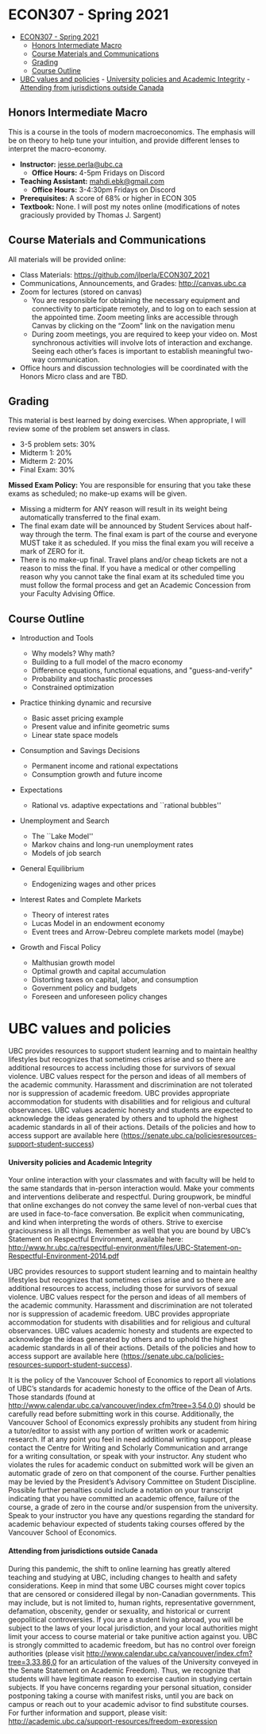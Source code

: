 # ECON307 - Spring 2021
- [ECON307 - Spring 2021](#econ307---spring-2021)
  - [Honors Intermediate Macro](#honors-intermediate-macro)
  - [Course Materials and Communications](#course-materials-and-communications)
  - [Grading](#grading)
  - [Course Outline](#course-outline)
- [UBC values and policies](#ubc-values-and-policies)
      - [University policies and Academic Integrity](#university-policies-and-academic-integrity)
      - [Attending from jurisdictions outside Canada](#attending-from-jurisdictions-outside-canada)

## Honors Intermediate Macro
 This is a course in the tools of modern macroeconomics.  The emphasis will be on theory to help tune your intuition, and provide different lenses to interpret the macro-economy.

- **Instructor:** jesse.perla@ubc.ca
  - **Office Hours:** 4-5pm Fridays on Discord
- **Teaching Assistant:** mahdi.ebk@gmail.com
  - **Office Hours:** 3-4:30pm Fridays on Discord
- **Prerequisites:**  A score of 68\% or higher in ECON 305
- **Textbook:** None.  I will post my notes online (modifications of notes graciously provided by Thomas J. Sargent)

## Course Materials and Communications
All materials will be provided online:
- Class Materials: https://github.com/jlperla/ECON307_2021
- Communications, Announcements, and Grades: http://canvas.ubc.ca
- Zoom for lectures (stored on canvas)
  - You are responsible for obtaining the necessary equipment and connectivity to participate remotely, and to log on to each session at the appointed time. Zoom meeting links are accessible through Canvas by clicking on the “Zoom” link on the navigation menu
  - During zoom meetings, you are required to keep your video on. Most synchronous activities will involve lots of interaction and exchange. Seeing each other’s faces is important to establish meaningful two-way communication.
- Office hours and discussion technologies will be coordinated with the Honors Micro class and are TBD.

## Grading
This material is best learned by doing exercises.  When appropriate, I will review some of the problem set answers in class.
- 3-5 problem sets: 30%
- Midterm 1: 20%
- Midterm 2: 20%
- Final Exam: 30%

**Missed Exam Policy:** You are responsible for ensuring that you take these exams as scheduled; no make-up exams will be given.
- Missing a midterm for ANY reason will result in its weight being automatically transferred to the final exam.
- The final exam date will be announced by Student Services about half-way through the term. The final exam is part of the course and everyone MUST take it as scheduled. If you miss the final exam you will receive a mark of ZERO for it.
- There is no make-up final. Travel plans and/or cheap tickets are not a reason to miss the final. If you have a medical	or other compelling reason why you cannot take the final exam at its scheduled time you must follow the formal process and get an Academic Concession from your Faculty Advising Office.



## Course Outline

- Introduction and Tools

    - Why models? Why math?
    - Building to a full model of the macro economy
    - Difference equations, functional equations, and "guess-and-verify"
    - Probability and stochastic processes
    - Constrained optimization

- Practice thinking dynamic and recursive

    - Basic asset pricing example
    - Present value and infinite geometric sums
    - Linear state space models

- Consumption and Savings Decisions

    - Permanent income and rational expectations
    - Consumption growth and future income

- Expectations

    - Rational vs. adaptive expectations and ``rational bubbles''

- Unemployment and Search

    - The ``Lake Model''
    - Markov chains and long-run unemployment rates
    - Models of job search

- General Equilibrium

    - Endogenizing wages and other prices

- Interest Rates and Complete Markets

    - Theory of interest rates
    - Lucas Model in an endowment economy
    - Event trees and Arrow-Debreu complete markets model (maybe)

- Growth and Fiscal Policy

    - Malthusian growth model
    - Optimal growth and capital accumulation
    - Distorting taxes on capital, labor, and consumption
    - Government policy and budgets
    - Foreseen and unforeseen policy changes


# UBC values and policies

UBC provides resources to support student learning and to maintain healthy lifestyles but recognizes that sometimes crises arise and so there are additional resources to access including those for survivors of sexual violence. UBC values respect for the person and ideas of all members of the academic community. Harassment and discrimination are not tolerated nor is suppression of academic freedom. UBC provides appropriate accommodation for students with disabilities and for religious and cultural observances. UBC values academic honesty and students are expected to acknowledge the ideas generated by others and to uphold the highest academic standards in all of their actions. Details of the policies and how to access support are available here (https://senate.ubc.ca/policiesresources-support-student-success)

#### University policies and Academic Integrity

Your online interaction with your classmates and with faculty will be held to the same standards that in-person interaction would. Make your comments and interventions deliberate and respectful. During groupwork, be mindful that online exchanges do not convey the same level of non-verbal cues that are used in face-to-face conversation. Be explicit when communicating, and kind when interpreting the words of others. Strive to exercise graciousness in all things. Remember as well that you are bound by UBC’s Statement on Respectful Environment, available here: http://www.hr.ubc.ca/respectful-environment/files/UBC-Statement-on-Respectful-Environment-2014.pdf


UBC provides resources to support student learning and to maintain healthy lifestyles but recognizes that sometimes crises arise and so there are additional resources to access, including those for survivors of sexual violence. UBC values respect for the person and ideas of all members of the academic community. Harassment and discrimination are not tolerated nor is suppression of academic freedom. UBC provides appropriate accommodation for students with disabilities and for religious and cultural observances. UBC values academic honesty and students are expected to acknowledge the ideas generated by others and to uphold the highest academic standards in all of their actions. Details of the policies and how to access support are available here (https://senate.ubc.ca/policies-resources-support-student-success).

It is the policy of the Vancouver School of Economics to report all violations of UBC’s standards for academic honesty to the office of the Dean of Arts. Those standards (found at http://www.calendar.ubc.ca/vancouver/index.cfm?tree=3,54,0,0) should be carefully read before submitting work in this course. Additionally, the Vancouver School of  Economics expressly prohibits any student from hiring a tutor/editor to assist with any portion of written work or academic research. If at any point you feel in need additional writing support, please contact the Centre for Writing and Scholarly Communication and arrange for a writing consultation, or speak with your instructor. Any student who violates the rules for academic conduct on submitted work will be given an automatic grade of zero on that component of the course. Further penalties may be levied by the President’s Advisory Committee on Student Discipline. Possible further penalties could include a notation on your transcript indicating that you have committed an academic offence, failure of the course, a grade of zero in the course and/or suspension from the university. Speak to your instructor you have any questions regarding the standard for academic behaviour expected of students taking courses offered by the Vancouver School of Economics.

#### Attending from jurisdictions outside Canada

During this pandemic, the shift to online learning has greatly altered teaching and studying at UBC, including changes to health and safety considerations. Keep in mind that some UBC courses might cover topics that are censored or considered illegal by non-Canadian governments. This may include, but is not limited to, human rights, representative government, defamation, obscenity, gender or sexuality, and historical or current geopolitical controversies. If you are a student living abroad, you will be subject to the laws of your local jurisdiction, and your local authorities might limit your access to course material or take punitive action against you. UBC is strongly committed to academic freedom, but has no control over foreign authorities (please visit http://www.calendar.ubc.ca/vancouver/index.cfm?tree=3,33,86,0 for an articulation of the values of the University conveyed in the Senate Statement on Academic Freedom). Thus, we recognize that students will have legitimate reason to exercise caution in studying certain subjects. If you have concerns regarding your personal situation, consider postponing taking a course with manifest risks, until you are back on campus or reach out to your academic advisor to find substitute courses. For further information and support, please visit: http://academic.ubc.ca/support-resources/freedom-expression 

